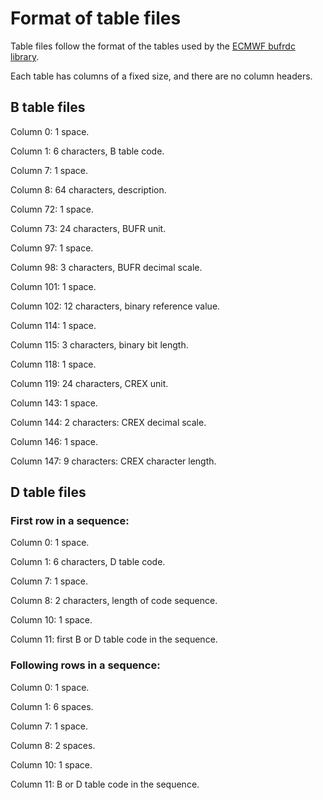 # Format of table files

Table files follow the format of the tables used by the [ECMWF bufrdc
library](https://software.ecmwf.int/wiki/display/BUFR/BUFRDC+Home).

Each table has columns of a fixed size, and there are no column headers.

## B table files

Column 0: 1 space.

Column 1: 6 characters, B table code.

Column 7: 1 space.

Column 8: 64 characters, description.

Column 72: 1 space.

Column 73: 24 characters, BUFR unit.

Column 97: 1 space.

Column 98: 3 characters, BUFR decimal scale.

Column 101: 1 space.

Column 102: 12 characters, binary reference value.

Column 114: 1 space.

Column 115: 3 characters, binary bit length.

Column 118: 1 space.

Column 119: 24 characters, CREX unit.

Column 143: 1 space.

Column 144: 2 characters: CREX decimal scale.

Column 146: 1 space.

Column 147: 9 characters: CREX character length.

## D table files

### First row in a sequence:

Column 0: 1 space.

Column 1: 6 characters, D table code.

Column 7: 1 space.

Column 8: 2 characters, length of code sequence.

Column 10: 1 space. 

Column 11: first B or D table code in the sequence.

### Following rows in a sequence:

Column 0: 1 space.

Column 1: 6 spaces.

Column 7: 1 space.

Column 8: 2 spaces.

Column 10: 1 space. 

Column 11: B or D table code in the sequence.

